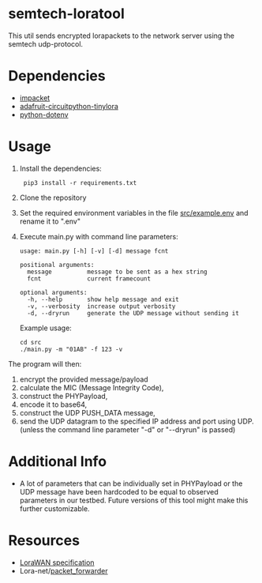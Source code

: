 # semtech-loratool
This util sends encrypted lorapackets to the network server using the semtech udp-protocol.


# Dependencies
- [impacket](https://github.com/SecureAuthCorp/impacket)
- [adafruit-circuitpython-tinylora](https://github.com/adafruit/Adafruit_CircuitPython_TinyLoRa)
- [python-dotenv](https://github.com/theskumar/python-dotenv)

# Usage
1. Install the dependencies:
   ```
    pip3 install -r requirements.txt
    ```
2. Clone the repository
3. Set the required environment variables in the file [src/example.env](https://github.com/ait-aecid/semtech-loratool/blob/main/src/example.env) and rename it to ".env"
4. Execute main.py with command line parameters:

    ```
    usage: main.py [-h] [-v] [-d] message fcnt

    positional arguments:
      message          message to be sent as a hex string
      fcnt             current framecount

    optional arguments:
      -h, --help       show help message and exit
      -v, --verbosity  increase output verbosity
      -d, --dryrun     generate the UDP message without sending it
    ```
    Example usage:
    ```
    cd src
    ./main.py -m "01AB" -f 123 -v
    ```


The program will then:
1. encrypt the provided message/payload
2. calculate the MIC (Message Integrity Code),
3. construct the PHYPayload,
4. encode it to base64,
5. construct the UDP PUSH_DATA message,
6. send the UDP datagram to the specified IP address and port using UDP. (unless the command line parameter "-d" or "--dryrun" is passed)

# Additional Info

- A lot of parameters that can be individually set in PHYPayload or the UDP message have been hardcoded to be equal to observed parameters in our testbed. Future versions of this tool might make this further customizable.

# Resources
- [LoraWAN specification](https://lora-alliance.org/wp-content/uploads/2020/11/lorawantm_specification_-v1.1.pdf)
- Lora-net/[packet_forwarder](https://github.com/Lora-net/packet_forwarder/)
